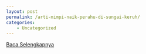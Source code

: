 ```yaml
---
layout: post
permalink: /arti-mimpi-naik-perahu-di-sungai-keruh/
categories:
    - Uncategorized
---
```


[Baca Selengkapnya](/10)